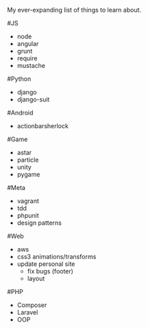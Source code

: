 My ever-expanding list of things to learn about.

#JS
- node
- angular
- grunt
- require
- mustache

#Python
- django
- django-suit

#Android
- actionbarsherlock

#Game
- astar
- particle
- unity
- pygame

#Meta
- vagrant
- tdd
- phpunit
- design patterns

#Web
- aws
- css3 animations/transforms
- update personal site
    - fix bugs (footer)
    - layout

#PHP
- Composer
- Laravel
- OOP
